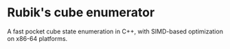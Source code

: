 # Rubik's cube enumerator

A fast pocket cube state enumeration in C++, with SIMD-based optimization on x86-64 platforms.
